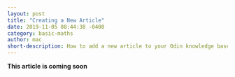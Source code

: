 ```yaml
---
layout: post
title: "Creating a New Article"
date: 2019-11-05 08:44:38 -0400
category: basic-maths
author: mac
short-description: How to add a new article to your Odin knowledge base
---
```


**This article is coming soon**


